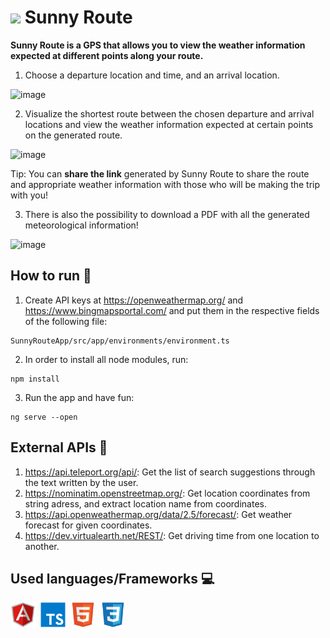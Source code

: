 # <img src="https://user-images.githubusercontent.com/47954852/215338973-e1194610-c7ab-4cd6-903b-271124359a63.png" width="30"> Sunny Route

**Sunny Route is a GPS that allows you to view the weather information expected at different points along your route.**

1. Choose a departure location and time, and an arrival location.

![image](https://user-images.githubusercontent.com/47954852/216848785-230e2e4a-2e27-453f-bec4-bcef2e517db4.png)

2. Visualize the shortest route between the chosen departure and arrival locations and view the weather information expected at certain points on the generated route. 

![image](https://user-images.githubusercontent.com/47954852/216848816-67b0cdad-20ce-4030-aa86-d82cb2eb5504.png)

Tip: You can **share the link** generated by Sunny Route to share the route and appropriate weather information with those who will be making the trip with you!

3. There is also the possibility to download a PDF with all the generated meteorological information!

![image](https://user-images.githubusercontent.com/47954852/216848864-780ed9f4-7a2b-4c97-95b0-7878fa5dfd8e.png)

## How to run 🚀

1. Create API keys at https://openweathermap.org/ and https://www.bingmapsportal.com/ and put them in the respective fields of the following file:

```
SunnyRouteApp/src/app/environments/environment.ts
```

2. In order to install all node modules, run:

```
npm install
```

3. Run the app and have fun:

```
ng serve --open
```

## External APIs 🔗

1. https://api.teleport.org/api/: Get the list of search suggestions through the text written by the user.
2. https://nominatim.openstreetmap.org/: Get location coordinates from string adress, and extract location name from coordinates.
3. https://api.openweathermap.org/data/2.5/forecast/: Get weather forecast for given coordinates.
4. https://dev.virtualearth.net/REST/: Get driving time from one location to another.

## Used languages/Frameworks 💻

<div>
  <img src="https://github.com/devicons/devicon/blob/master/icons/angularjs/angularjs-original.svg" title="Angular" alt="Angular" width="40" height="40"/>&nbsp;
  <img src="https://github.com/devicons/devicon/blob/master/icons/typescript/typescript-original.svg" title="Typescript" alt="Typescript" width="40" height="40"/>&nbsp;
  <img src="https://github.com/devicons/devicon/blob/master/icons/html5/html5-original.svg" title="HTML" alt="HTML" width="40" height="40"/>&nbsp;
  <img src="https://github.com/devicons/devicon/blob/master/icons/css3/css3-original.svg" title="CSS" alt="CSS" width="40" height="40"/>&nbsp;
</div>

